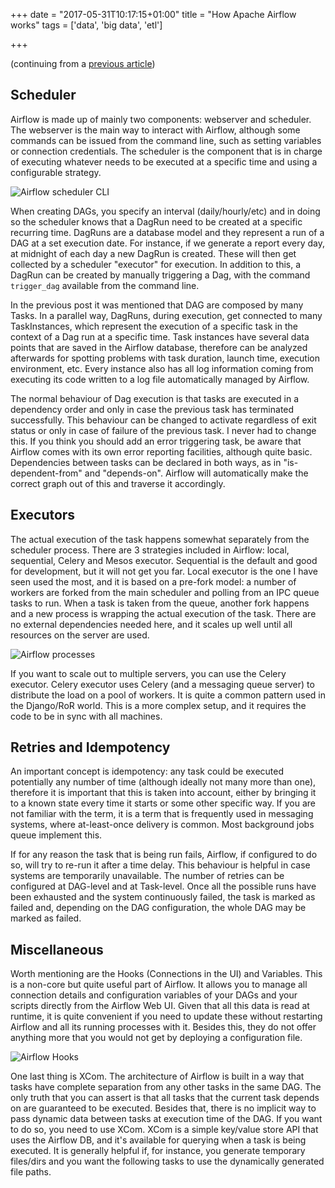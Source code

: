 +++
date = "2017-05-31T10:17:15+01:00"
title = "How Apache Airflow works"
tags = ['data', 'big data', 'etl']

+++

(continuing from a [previous article](/blog/intro-to-apache-airflow/))

Scheduler
---

Airflow is made up of mainly two components: webserver and scheduler. The webserver is the main way to interact with Airflow, although some commands can be issued from the command line, such as setting variables or connection credentials. The scheduler is the component that is in charge of executing whatever needs to be executed at a specific time and using a configurable strategy.

![Airflow scheduler CLI](/attachments/airflow-scheduler.png)

When creating DAGs, you specify an interval (daily/hourly/etc) and in doing so the scheduler knows that a DagRun need to be created at a specific recurring time. DagRuns are a database model and they represent a run of a DAG at a set execution date. For instance, if we generate a report every day, at midnight of each day a new DagRun is created. These will then get collected by a scheduler "executor" for execution. In addition to this, a DagRun can be created by manually triggering a Dag, with the command `trigger_dag` available from the command line.

In the previous post it was mentioned that DAG are composed by many Tasks. In a parallel way, DagRuns, during execution, get connected to many TaskInstances, which represent the execution of a specific task in the context of a Dag run at a specific time. Task instances have several data points that are saved in the Airflow database, therefore can be analyzed afterwards for spotting problems with task duration, launch time, execution environment, etc. Every instance also has all log information coming from executing its code written to a log file automatically managed by Airflow.

The normal behaviour of Dag execution is that tasks are executed in a dependency order and only in case the previous task has terminated successfully. This behaviour can be changed to activate regardless of exit status or only in case of failure of the previous task. I never had to change this. If you think you should add an error triggering task, be aware that Airflow comes with its own error reporting facilities, although quite basic. Dependencies between tasks can be declared in both ways, as in "is-dependent-from" and "depends-on". Airflow will automatically make the correct graph out of this and traverse it accordingly.


Executors
---

The actual execution of the task happens somewhat separately from the scheduler process. There are 3 strategies included in Airflow: local, sequential, Celery and Mesos executor. Sequential is the default and good for development, but it will not get you far. Local executor is the one I have seen used the most, and it is based on a pre-fork model: a number of workers are forked from the main scheduler and polling from an IPC queue tasks to run. When a task is taken from the queue, another fork happens and a new process is wrapping the actual execution of the task. There are no external dependencies needed here, and it scales up well until all resources on the server are used.

![Airflow processes](/attachments/airflow-processhierarchy.png)

If you want to scale out to multiple servers, you can use the Celery executor. Celery executor uses Celery (and a messaging queue server) to distribute the load on a pool of workers. It is quite a common pattern used in the Django/RoR world. This is a more complex setup, and it requires the code to be in sync with all machines.


Retries and Idempotency
---

An important concept is idempotency: any task could be executed potentially any number of time (although ideally not many more than one), therefore it is important that this is taken into account, either by bringing it to a known state every time it starts or some other specific way. If you are not familiar with the term, it is a term that is frequently used in messaging systems, where at-least-once delivery is common. Most background jobs queue implement this.

If for any reason the task that is being run fails, Airflow, if configured to do so, will try to re-run it after a time delay. This behaviour is helpful in case systems are temporarily unavailable. The number of retries can be configured at DAG-level and at Task-level. Once all the possible runs have been exhausted and the system continuously failed, the task is marked as failed and, depending on the DAG configuration, the whole DAG may be marked as failed.


Miscellaneous
---

Worth mentioning are the Hooks (Connections in the UI) and Variables. This is a non-core but quite useful part of Airflow. It allows you to manage all connection details and configuration variables of your DAGs and your scripts directly from the Airflow Web UI. Given that all this data is read at runtime, it is quite convenient if you need to update these without restarting Airflow and all its running processes with it. Besides this, they do not offer anything more that you would not get by deploying a configuration file.

![Airflow Hooks](/attachments/airflow-connections.png)

One last thing is XCom. The architecture of Airflow is built in a way that tasks have complete separation from any other tasks in the same DAG. The only truth that you can assert is that all tasks that the current task depends on are guaranteed to be executed. Besides that, there is no implicit way to pass dynamic data between tasks at execution time of the DAG. If you want to do so, you need to use XCom. XCom is a simple key/value store API that uses the Airflow DB, and it's available for querying when a task is being executed. It is generally helpful if, for instance, you generate temporary files/dirs and you want the following tasks to use the dynamically generated file paths.

